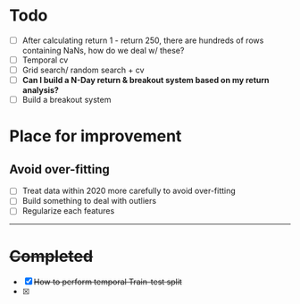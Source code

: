 # Todo
- [ ] After calculating return 1 - return 250, there are hundreds of rows containing NaNs, how do we deal w/ these?
- [ ] Temporal cv
- [ ] Grid search/ random search  + cv
- [ ] **Can I build a N-Day return & breakout system based on my return analysis?**
- [ ] Build a breakout system

# Place for improvement
## Avoid over-fitting
- [ ] Treat data within 2020 more carefully to avoid over-fitting
- [ ] Build something to deal with outliers
- [ ] Regularize each features

---
# ~~Completed~~
- [x] ~~How to perform temporal Train-test split~~
- [x]  


